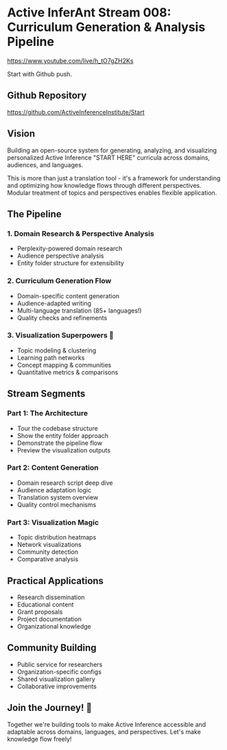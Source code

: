 # Active InferAnt Stream 008: Curriculum Generation & Analysis Pipeline
https://www.youtube.com/live/h_tO7gZH2Ks

Start with Github push. 

## Github Repository
https://github.com/ActiveInferenceInstitute/Start

## Vision
Building an open-source system for generating, analyzing, and visualizing personalized Active Inference "START HERE" curricula across domains, audiences, and languages. 

This is more than just a translation tool - it's a framework for understanding and optimizing how knowledge flows through different perspectives. Modular treatment of topics and perspectives enables flexible application. 

## The Pipeline 

### 1. Domain Research & Perspective Analysis
- Perplexity-powered domain research
- Audience perspective analysis
- Entity folder structure for extensibility

### 2. Curriculum Generation Flow
- Domain-specific content generation
- Audience-adapted writing
- Multi-language translation (85+ languages!)
- Quality checks and refinements

### 3. Visualization Superpowers 🚀
- Topic modeling & clustering
- Learning path networks
- Concept mapping & communities
- Quantitative metrics & comparisons

## Stream Segments

### Part 1: The Architecture
- Tour the codebase structure
- Show the entity folder approach
- Demonstrate the pipeline flow
- Preview the visualization outputs

### Part 2: Content Generation
- Domain research script deep dive
- Audience adaptation logic
- Translation system overview
- Quality control mechanisms

### Part 3: Visualization Magic
- Topic distribution heatmaps
- Network visualizations
- Community detection
- Comparative analysis

## Practical Applications
- Research dissemination
- Educational content
- Grant proposals
- Project documentation
- Organizational knowledge

## Community Building
- Public service for researchers
- Organization-specific configs
- Shared visualization gallery
- Collaborative improvements

## Join the Journey! 🚀
Together we're building tools to make Active Inference accessible and adaptable across domains, languages, and perspectives. Let's make knowledge flow freely!
